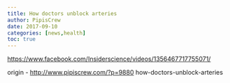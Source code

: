 ```yaml
---
title: How doctors unblock arteries
author: PipisCrew
date: 2017-09-10
categories: [news,health]
toc: true
---
```


https://www.facebook.com/Insiderscience/videos/1356467717755071/

origin - http://www.pipiscrew.com/?p=9880 how-doctors-unblock-arteries